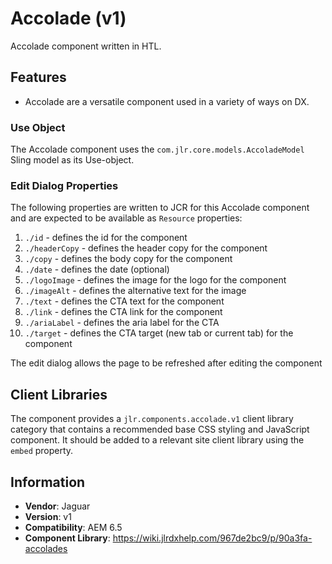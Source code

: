 <!-- Jaguar Component -->
Accolade (v1)
====
Accolade component written in HTL.

## Features

* Accolade are a versatile component used in a variety of ways on DX.

### Use Object
The Accolade component uses the `com.jlr.core.models.AccoladeModel` Sling model as its Use-object.

### Edit Dialog Properties
The following properties are written to JCR for this Accolade component and are expected to be available as `Resource` properties:

1. `./id` - defines the id for the component
2. `./headerCopy` - defines the header copy for the component
3. `./copy` - defines the body copy for the component
4. `./date` - defines the date (optional)
6. `./logoImage` - defines the image for the logo for the component
7. `./imageAlt` - defines the alternative text for the image
8. `./text` - defines the CTA text for the component
9. `./link` - defines the CTA link for the component
10. `./ariaLabel` - defines the aria label for the CTA
11. `./target` - defines the CTA target (new tab or current tab) for the component

The edit dialog allows the page to be refreshed after editing the component

## Client Libraries
The component provides a `jlr.components.accolade.v1` client library category that contains a recommended base
CSS styling and JavaScript component. It should be added to a relevant site client library using the `embed` property.

## Information
* **Vendor**: Jaguar
* **Version**: v1
* **Compatibility**: AEM 6.5
* **Component Library**: https://wiki.jlrdxhelp.com/967de2bc9/p/90a3fa-accolades
